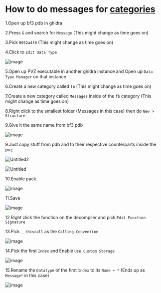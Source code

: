 # How to do messages for [categories](https://github.com/Twig6943/ProjectOutlawn/blob/main/GhidraNotes/BreeMsgs/Categories.h)

1.Open up bf3 pdb in ghidra

2.Press `G` and search for `Message` (This might change as time goes on)

3.Pick `0052a4f0` (This might change as time goes on)

4.Click to `Edit Data Type`

![image](https://github.com/user-attachments/assets/d35d281c-6bcc-4d9c-84af-20d5782eb59c)

5.Open up PVZ executable in another ghidra instance and Open up `Data Type Manager` on that instance

6.Create a new category called `fb` (This might change as time goes on)

7.Create a new category called `Messages` inside of the `fb` category (This might change as time goes on)

8.Right click to the smallest folder (Messages in this case) then do `New > Structure`

9.Give it the same name from bf3 pdb

![image](https://github.com/user-attachments/assets/fbcb91da-30f5-4748-9d92-07e2387f0511)

9.Just copy stuff from pdb and to their respective counterparts inside the pvz

![Untitled2](https://github.com/user-attachments/assets/708faa81-0b61-45a5-9c84-2f1c98ab4407)

![Untitled](https://github.com/user-attachments/assets/f7024224-f8af-4053-8b83-7ed5c7c83b30)

10.Enable pack

![image](https://github.com/user-attachments/assets/8f6e6175-4224-4c3b-8d72-5af38553ab76)

11.Save

![image](https://github.com/user-attachments/assets/f76cd6a4-f5d5-439f-8c2c-cb592f2b2738)

12.Right click the function on the decompiler and pick `Edit Function Signature`

13.Pick `__thiscall` as the `Calling Convention`

![image](https://github.com/user-attachments/assets/24cbab30-6774-4014-8ec2-e136f5acfa4c)

14.Pick the first `Index` and Enable `Use Custom Storage`

![image](https://github.com/user-attachments/assets/036f7556-7131-40e0-addb-9ec7d0b70eed)

15.Rename the `Datatype` of the first `Index` to its `Name + *` (Ends up as `Message*` in this case)

![image](https://github.com/user-attachments/assets/5009098c-df94-407a-8874-14fa7ea1c33a)
